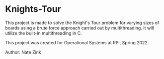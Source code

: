 # Knights-Tour

This project is made to solve the Knight's Tour problem for
varying sizes of boards using a brute force approach carried
out by multithreading. It will utilize the built-in
multithreading in C. 

This project was created for Operational Systems at RPI, Spring
2022.

Author: Nate Zink
